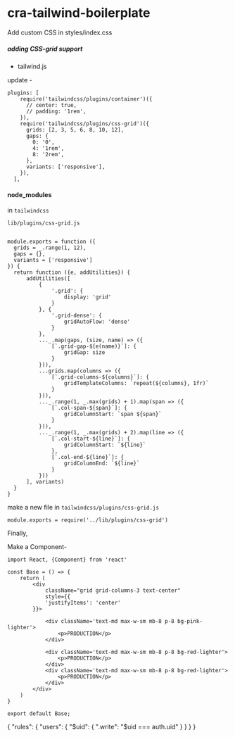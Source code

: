 # cra-tailwind-boilerplate

Add custom CSS in styles/index.css

##### adding CSS-grid support

- tailwind.js

update - 
```
plugins: [
    require('tailwindcss/plugins/container')({
      // center: true,
      // padding: '1rem',
    }),
    require('tailwindcss/plugins/css-grid')({
      grids: [2, 3, 5, 6, 8, 10, 12],
      gaps: {
        0: '0',
        4: '1rem',
        8: '2rem',
      },
      variants: ['responsive'],
    }),
  ],
  ```
  
  #### node_modules
  
  in `tailwindcss`
  
  `lib/plugins/css-grid.js`
  
  ```const _ = require('lodash')

module.exports = function ({
    grids = _.range(1, 12),
    gaps = {},
    variants = ['responsive']
}) {
    return function ({e, addUtilities}) {
        addUtilities([
            {
                '.grid': {
                    display: 'grid'
                }
            }, {
                '.grid-dense': {
                    gridAutoFlow: 'dense'
                }
            },
            ..._.map(gaps, (size, name) => ({
                [`.grid-gap-${e(name)}`]: {
                    gridGap: size
                }
            })),
            ...grids.map(columns => ({
                [`.grid-columns-${columns}`]: {
                    gridTemplateColumns: `repeat(${columns}, 1fr)`
                }
            })),
            ..._.range(1, _.max(grids) + 1).map(span => ({
                [`.col-span-${span}`]: {
                    gridColumnStart: `span ${span}`
                }
            })),
            ..._.range(1, _.max(grids) + 2).map(line => ({
                [`.col-start-${line}`]: {
                    gridColumnStart: `${line}`
                },
                [`.col-end-${line}`]: {
                    gridColumnEnd: `${line}`
                }
            }))
        ], variants)
    }
}
```

make a new file in `tailwindcss/plugins/css-grid.js`


```
module.exports = require('../lib/plugins/css-grid')
```

Finally, 

Make a Component- 


```
import React, {Component} from 'react'

const Base = () => {
    return (
        <div
            className="grid grid-columns-3 text-center"
            style={{
            'justifyItems': 'center'
        }}>

            <div className='text-md max-w-sm mb-8 p-8 bg-pink-lighter'>
                <p>PRODUCTION</p>
            </div>

            <div className='text-md max-w-sm mb-8 p-8 bg-red-lighter'>
                <p>PRODUCTION</p>
            </div>
            <div className='text-md max-w-sm mb-8 p-8 bg-red-lighter'>
                <p>PRODUCTION</p>
            </div>
        </div>
    )
}

export default Base;

```

{
  "rules": {
    "users": {
      "$uid": {
        ".write": "$uid === auth.uid"
      }
    }
  }
}